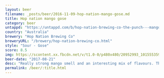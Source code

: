 ```yaml
---
layout: beer
filename: _posts/beer/2016-11-09-hop-nation-mango-gose.md
title: Hop nation mango gose
category: beer
untappd: "https://untappd.com/b/hop-nation-brewing-co-the-punch---mango-gose/1842514"
country: "Australia"
brewery: "Hop Nation Brewing Co"
breweryURL: "/brewery/hop-nation-brewing-co.html"
style: "Sour - Gose"
score: 8.5
img: https://scontent.xx.fbcdn.net/v/t1.0-0/p480x480/20952993_10155535939138745_2610641781226174593_n.jpg?oh=883c95e0ee42561804a52e569c842063&oe=5AF8FD7A
beer-date: "2017-08-21"
desc: "Really strong mango smell and an interesting mix of flavours. The mango doesn’t come through as much in the taste as the mild sourness covers it up. Very easy drinking regardless and gets better as it goes down"
permalink: /beer/:title.html
---
```

